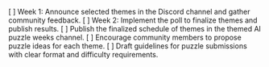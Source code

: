 [ ] Week 1: Announce selected themes in the Discord channel and gather community feedback.
[ ] Week 2: Implement the poll to finalize themes and publish results.
[ ] Publish the finalized schedule of themes in the themed AI puzzle weeks channel.
[ ] Encourage community members to propose puzzle ideas for each theme.
[ ] Draft guidelines for puzzle submissions with clear format and difficulty requirements.